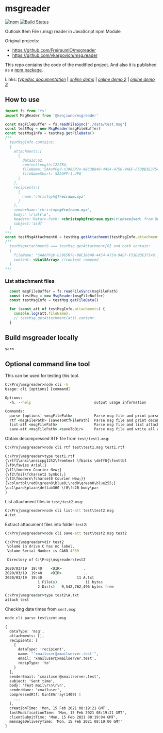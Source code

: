 # msgreader

[![npm](https://img.shields.io/npm/v/@kalisarioglu/msgreader)](https://www.npmjs.com/package/@alisarioglu/msgreader)
[![Build Status](https://dev.azure.com/HiraokaHyperTools/msgreader/_apis/build/status/HiraokaHyperTools.msgreader?branchName=master)](https://dev.azure.com/HiraokaHyperTools/msgreader/_build/latest?definitionId=7&branchName=master)

Outlook Item File (.msg) reader in JavaScript npm Module

Original projects:

- https://github.com/FreiraumIO/msgreader
- https://github.com/ykarpovich/msg.reader

This repo contains the code of the modified project.
And also it is published as a [npm package](https://www.npmjs.com/package/@kenjiuno/msgreader).

Links: [_typedoc documentation_](https://hiraokahypertools.github.io/msgreader/typedoc/) | [_online demo_](https://hiraokahypertools.github.io/msgreader_demo/) | [_online demo 2_](https://hiraokahypertools.github.io/msgreader_demo2/) | [_online demo 3_](https://hiraokahypertools.github.io/msgreader_demo3/)

## How to use

```javascript
import fs from 'fs'
import MsgReader from '@kenjiuno/msgreader'

const msgFileBuffer = fs.readFileSync('./data/test.msg')
const testMsg = new MsgReader(msgFileBuffer)
const testMsgInfo = testMsg.getFileData()
/**
  testMsgInfo contains:
  {
    attachments:[
      {
        dataId:62,
        contentLength:122784,
        fileName:'5AAoPFgV-nJ965R7o-98C38840-4454-4750-9AEF-F53DB3E37548.jpg',
        fileNameShort:'5AAOPF~1.JPG'
      }
    ],
    recipients:[
      {
        name:'christoph@freiraum.xyz'
      }
    ],
    senderName:'christoph@freiraum.xyz',
    body:' \r\n\r\n',
    headers:'Return-Path: <christoph@freiraum.xyz>\r\nReceived: from DESKTOPGBT9Q6P (HSI-KBW-109-193-162-142.hsi7.kabel-badenwuerttemberg.de. [109.193.162.142])\r\n        by smtp.gmail.com with ESMTPSA id q81sm10535131wmg.8.2018.03.23.09.06.30\r\n        for <christoph@freiraum.xyz>\r\n        (version=TLS1_2 cipher=ECDHE-RSA-AES128-GCM-SHA256 bits=128/128);\r\n        Fri, 23 Mar 2018 09:06:30 -0700 (PDT)\r\nFrom: <christoph@freiraum.xyz>\r\nTo: <christoph@freiraum.xyz>\r\nSubject: asdf\r\nDate: Fri, 23 Mar 2018 17:06:29 +0100\r\nMessage-ID: <000001d3c2c0$e7ca4aa0$b75edfe0$@freiraum.xyz>\r\nMIME-Version: 1.0\r\nContent-Type: multipart/mixed;\r\n\tboundary="----=_NextPart_000_0001_01D3C2C9.498F75F0"\r\nX-Mailer: Microsoft Outlook 16.0\r\nThread-Index: AdPCwN90aOYoV24DTGKfv8JaCuci0g==\r\nContent-Language: de\r\n\r\n',
    subject:'asdf'
  }
**/
const testMsgAttachment0 = testMsg.getAttachment(testMsgInfo.attachments[0])
/**
  testMsgAttachment0 === testMsg.getAttachment[0] and both contain:
  { 
    fileName: '5AAoPFgV-nJ965R7o-98C38840-4454-4750-9AEF-F53DB3E37548.jpg',
    content: <Uint8Array> //content removed
  }
**/
```

### List attachment files

```javascript
  const msgFileBuffer = fs.readFileSync(msgFilePath)
  const testMsg = new MsgReader(msgFileBuffer)
  const testMsgInfo = testMsg.getFileData()

  for (const att of testMsgInfo.attachments) {
    console.log(att.fileName);
    // testMsg.getAttachment(att).content
  }
```

## Build msgreader locally

```bat
yarn
```

## Optional command line tool

This can be used for testing this tool.

```bat
C:\Proj\msgreader>node cli -h
Usage: cli [options] [command]

Options:
  -h, --help                             output usage information

Commands:
  parse [options] <msgFilePath>          Parse msg file and print parsed structure
  rtf <msgFilePath> [saveToRtfFilePath]  Parse msg file and print decompressed rtf
  list-att <msgFilePath>                 Parse msg file and list attachment file names
  save-att <msgFilePath> <saveToDir>     Parse msg file and write all attachment files
```

Obtain decompressed RTF file from `test/test1.msg`:

```bat
C:\Proj\msgreader>node cli rtf test\test1.msg test1.rtf

C:\Proj\msgreader>type test1.rtf
{\rtf1\ansi\ansicpg1252\fromtext \fbidis \deff0{\fonttbl
{\f0\fswiss Arial;}
{\f1\fmodern Courier New;}
{\f2\fnil\fcharset2 Symbol;}
{\f3\fmodern\fcharset0 Courier New;}}
{\colortbl\red0\green0\blue0;\red0\green0\blue255;}
\uc1\pard\plain\deftab360 \f0\fs20 body\par
}
```

List attachment files in `test/test2.msg`:

```bat
C:\Proj\msgreader>node cli list-att test\test2.msg
A.txt
```

Extract attacument files into folder `test2`:

```bat
C:\Proj\msgreader>node cli save-att test\test2.msg test2
```

```bat
C:\Proj\msgreader>dir test2
 Volume in drive C has no label.
 Volume Serial Number is CA6D-4F59

 Directory of C:\Proj\msgreader\test2

2020/03/19  19:40    <DIR>          .
2020/03/19  19:40    <DIR>          ..
2020/03/19  19:40                11 A.txt
               1 File(s)             11 bytes
               2 Dir(s)   9,542,762,496 bytes free
```

```bat
C:\Proj\msgreader>type test2\A.txt
attach test
```

Checking date times from `sent.msg`:

```bat
node cli parse test\sent.msg

{
  dataType: 'msg',
  attachments: [],
  recipients: [
    {
      dataType: 'recipient',
      name: "'xmailuser@xmailserver.test'",
      email: 'xmailuser@xmailserver.test',
      recipType: 'to'
    }
  ],
  senderEmail: 'xmailuser@xmailserver.test',
  subject: 'Sent time',
  body: 'Test mail\r\n\r\n',
  senderName: 'xmailuser',
  compressedRtf: Uint8Array(1409) [
    ...
  ],
  creationTime: 'Mon, 15 Feb 2021 08:19:21 GMT',
  lastModificationTime: 'Mon, 15 Feb 2021 08:19:21 GMT',
  clientSubmitTime: 'Mon, 15 Feb 2021 08:19:04 GMT',
  messageDeliveryTime: 'Mon, 15 Feb 2021 08:19:00 GMT'
}
```
